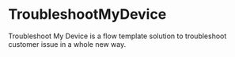 # TroubleshootMyDevice

Troubleshoot My Device is a flow template solution to troubleshoot customer issue in a whole new way.
